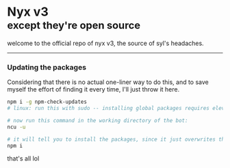 # Nyx **v3**<br><sup>except they're open source</sup>

welcome to the official repo of nyx v3, the source of syl's headaches.

-------

### Updating the packages

Considering that there is no actual one-liner way to do this, and to save myself the effort of finding it every time, I'll just throw it here.

```bash
npm i -g npm-check-updates
# linux: run this with sudo -- installing global packages requires elevated permissions

# now run this command in the working directory of the bot:
ncu -u

# it will tell you to install the packages, since it just overwrites the package.json file:
npm i
```

that's all lol